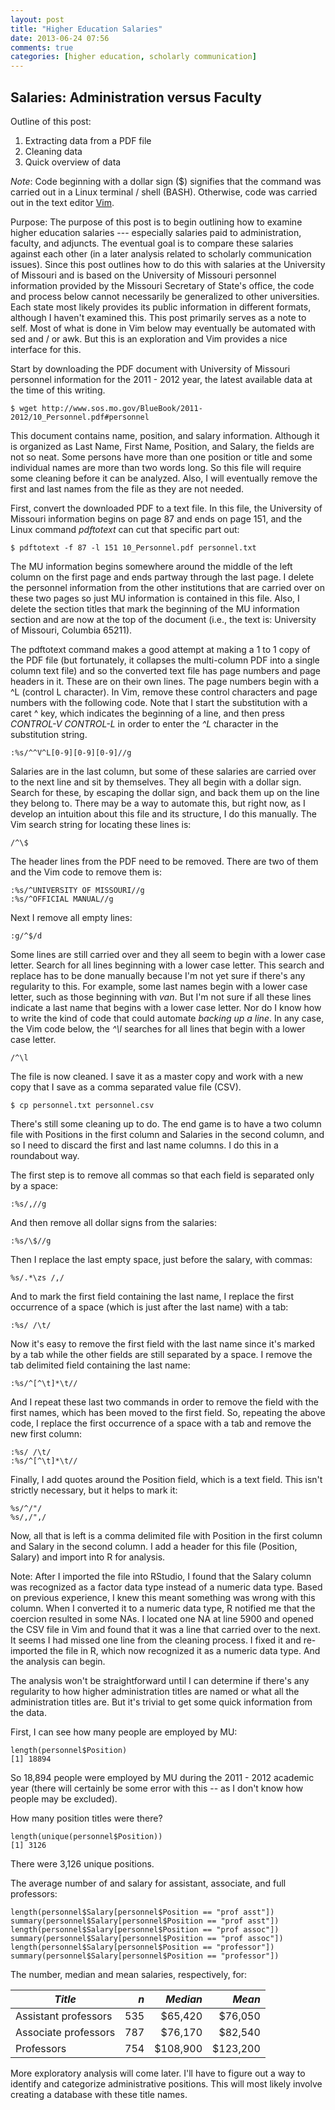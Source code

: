```yaml
---
layout: post
title: "Higher Education Salaries"
date: 2013-06-24 07:56
comments: true
categories: [higher education, scholarly communication]
---
```


## Salaries: Administration versus Faculty

Outline of this post:

1. Extracting data from a PDF file
2. Cleaning data
3. Quick overview of data

*Note*: Code beginning with a dollar sign ($) signifies that the
command was carried out in a Linux terminal / shell (BASH).
Otherwise, code was carried out in the text editor [Vim][1].

[1]: http://www.vim.org/

Purpose: The purpose of this post is to begin outlining how to
examine higher education salaries --- especially salaries paid to
administration, faculty, and adjuncts. The eventual goal is to
compare these salaries against each other (in a later analysis
related to scholarly communication issues). Since this post
outlines how to do this with salaries at the University of
Missouri and is based on the University of Missouri personnel
information provided by the Missouri Secretary of State's office,
the code and process below cannot necessarily be generalized to
other universities. Each state most likely provides its public
information in different formats, although I haven't examined
this. This post primarily serves as a note to self. Most of what
is done in Vim below may eventually be automated with sed and / or
awk. But this is an exploration and Vim provides a nice interface
for this. 

Start by downloading the PDF document with University of Missouri
personnel information for the 2011 - 2012 year, the latest
available data at the time of this writing.

    $ wget http://www.sos.mo.gov/BlueBook/2011-2012/10_Personnel.pdf#personnel

This document contains name, position, and salary information.
Although it is organized as Last Name, First Name, Position, and
Salary, the fields are not so neat. Some persons have more than
one position or title and some individual names are more than two
words long. So this file will require some cleaning before it can
be analyzed. Also, I will eventually remove the first and last
names from the file as they are not needed.

First, convert the downloaded PDF to a text file. In this file,
the University of Missouri information begins on page 87 and ends
on page 151, and the Linux command *pdftotext* can cut that
specific part out:

    $ pdftotext -f 87 -l 151 10_Personnel.pdf personnel.txt

The MU information begins somewhere around the middle of the left
column on the first page and ends partway through the last page. I
delete the personnel information from the other institutions that
are carried over on these two pages so just MU information is
contained in this file. Also, I delete the section titles that
mark the beginning of the MU information section and are now at
the top of the document (i.e., the text is: University of
Missouri, Columbia 65211).

The pdftotext command makes a good attempt at making a 1 to 1 copy
of the PDF file (but fortunately, it collapses the multi-column
PDF into a single column text file) and so the converted text file
has page numbers and page headers in it. These are on their own
lines. The page numbers begin with a ^L (control L character). In
Vim, remove these control characters and page numbers with the
following code. Note that I start the substitution with a caret ^
key, which indicates the beginning of a line, and then press
*CONTROL-V CONTROL-L* in order to enter the *^L* character in the
substitution string.

    :%s/^^V^L[0-9][0-9][0-9]//g

Salaries are in the last column, but some of these salaries are
carried over to the next line and sit by themselves. They all
begin with a dollar sign. Search for these, by escaping the dollar
sign, and back them up on the line they belong to. There may be a
way to automate this, but right now, as I develop an intuition
about this file and its structure, I do this manually. The Vim
search string for locating these lines is:

    /^\$

The header lines from the PDF need to be removed. There are two of
them and the Vim code to remove them is:

    :%s/^UNIVERSITY OF MISSOURI//g
    :%s/^OFFICIAL MANUAL//g

Next I remove all empty lines:

    :g/^$/d

Some lines are still carried over and they all seem to begin with
a lower case letter. Search for all lines beginning with a lower
case letter. This search and replace has to be done manually
because I'm not yet sure if there's any regularity to this. For
example, some last names begin with a lower case letter, such as
those beginning with *van*. But I'm not sure if all these lines
indicate a last name that begins with a lower case letter. Nor do
I know how to write the kind of code that could automate *backing
up a line*. In any case, the Vim code below, the *^\l* searches
for all lines that begin with a lower case letter.

    /^\l

The file is now cleaned. I save it as a master copy and work with
a new copy that I save as a comma separated value file (CSV).

    $ cp personnel.txt personnel.csv

There's still some cleaning up to do. The end game is to have a
two column file with Positions in the first column and Salaries in
the second column, and so I need to discard the first and last
name columns. I do this in a roundabout way.

The first step is to remove all commas so that each field is
separated only by a space:

    :%s/,//g

And then remove all dollar signs from the salaries:

    :%s/\$//g

Then I replace the last empty space, just before the salary, with
commas:

    %s/.*\zs /,/

And to mark the first field containing the last name, I replace
the first occurrence of a space (which is just after the last
name) with a tab:

    :%s/ /\t/

Now it's easy to remove the first field with the last name since
it's marked by a tab while the other fields are still separated by
a space. I remove the tab delimited field containing the last
name:

    :%s/^[^\t]*\t//

And I repeat these last two commands in order to remove the field
with the first names, which has been moved to the first field. So,
repeating the above code, I replace the first occurrence of a
space with a tab and remove the new first column:

    :%s/ /\t/
    :%s/^[^\t]*\t//

Finally, I add quotes around the Position field, which is a text
field. This isn't strictly necessary, but it helps to mark it:

    %s/^/"/
    %s/,/",/

Now, all that is left is a comma delimited file with Position in
the first column and Salary in the second column. I add a header for
this file (Position, Salary) and import into R for analysis.

Note: After I imported the file into RStudio, I found that the
Salary column was recognized as a factor data type instead of a
numeric data type. Based on previous experience, I knew this meant
something was wrong with this column. When I converted it to a
numeric data type, R notified me that the coercion resulted in
some NAs. I located one NA at line 5900 and opened the CSV file in
Vim and found that it was a line that carried over to the next. It
seems I had missed one line from the cleaning process. I fixed it
and re-imported the file in R, which now recognized it as a
numeric data type. And the analysis can begin.

The analysis won't be straightforward until I can determine if
there's any regularity to how higher administration titles are
named or what all the administration titles are. But it's trivial
to get some quick information from the data.

First, I can see how many people are employed by MU:

    length(personnel$Position)
    [1] 18894

So 18,894 people were employed by MU during the 2011 - 2012
academic year (there will certainly be some error with this -- as
I don't know how people may be excluded).

How many position titles were there?

    length(unique(personnel$Position))
    [1] 3126

There were 3,126 unique positions.

The average number of and salary for assistant, associate, and
full professors:

    length(personnel$Salary[personnel$Position == "prof asst"])
    summary(personnel$Salary[personnel$Position == "prof asst"])
    length(personnel$Salary[personnel$Position == "prof assoc"])
    summary(personnel$Salary[personnel$Position == "prof assoc"])
    length(personnel$Salary[personnel$Position == "professor"])
    summary(personnel$Salary[personnel$Position == "professor"])

The number, median and mean salaries, respectively, for:

| *Title*              | *n* | *Median* | *Mean*    |
|----------------------|----:|---------:|----------:|
| Assistant professors | 535 | $65,420  | $76,050   |
| Associate professors | 787 | $76,170  | $82,540   |
| Professors           | 754 | $108,900 | $123,200  |


More exploratory analysis will come later. I'll have to figure out
a way to identify and categorize administrative positions. This
will most likely involve creating a database with these title
names.
